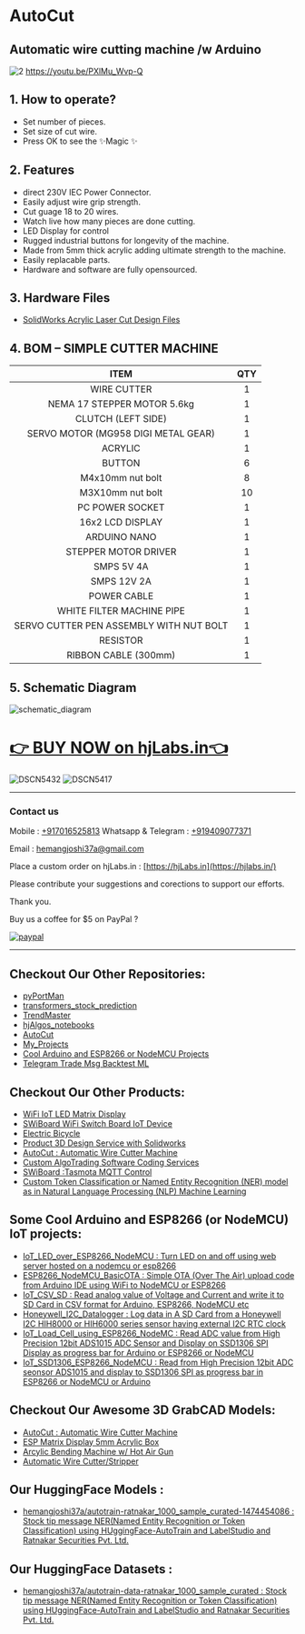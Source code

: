 # AutoCut
## Automatic wire cutting machine /w Arduino
![2](https://user-images.githubusercontent.com/12392345/170875186-d61e9e0e-a6df-42b8-b0d3-751a5de16c68.png)
https://youtu.be/PXlMu_Wvp-Q

## 1. How to operate?
- Set number of pieces.
- Set size of cut wire.
- Press OK to see the ✨Magic ✨

## 2. Features
- direct 230V IEC Power Connector.
- Easily adjust wire grip strength.
- Cut guage 18 to 20 wires.
- Watch live how many pieces are done cutting.
- LED Display for control
- Rugged industrial buttons for longevity of the machine.
- Made from 5mm thick acrylic adding ultimate strength to the machine.
- Easily replacable parts.
- Hardware and software are fully opensourced.

## 3. Hardware Files
- [SolidWorks Acrylic Laser Cut Design Files](https://grabcad.com/library/automatic-wire-cutter-machine-1)

## 4. BOM – SIMPLE CUTTER  MACHINE 
| ITEM |	 QTY |
| :---: | :---: |
| WIRE CUTTER |	 1 |
| NEMA 17 STEPPER  MOTOR 5.6kg| 1 |
| CLUTCH (LEFT SIDE)	| 1 |
| SERVO MOTOR  (MG958 DIGI METAL GEAR)	| 1 |
| ACRYLIC	| 1 |
| BUTTON	| 6 |
| M4x10mm nut bolt	| 8 |
| M3X10mm nut bolt	| 10 |
| PC POWER SOCKET	| 1 |
| 16x2 LCD DISPLAY	| 1 |
| ARDUINO NANO	| 1 |
| STEPPER MOTOR DRIVER	| 1 |
| SMPS 5V 4A	| 1 |
| SMPS 12V 2A	| 1 |
| POWER CABLE	| 1 |
| WHITE FILTER MACHINE PIPE	| 1 |
| SERVO CUTTER PEN  ASSEMBLY WITH NUT BOLT	| 1 |
| RESISTOR	| 1 |
| RIBBON CABLE (300mm)	| 1 |

## 5. Schematic Diagram
![schematic_diagram](https://user-images.githubusercontent.com/12392345/171405362-29d555b2-e3ec-42bb-857e-ddd3c27fc3ec.PNG)


# [👉 BUY NOW on hjLabs.in👈](https://hjlabs.in/?product=automatic-wire-cutter-machine)
![DSCN5432](https://user-images.githubusercontent.com/12392345/171394550-416fa964-433e-47ab-9b23-09397f479ce2.JPG)
![DSCN5417](https://user-images.githubusercontent.com/12392345/171394593-6f5d4a8a-7808-4d13-a489-f9c047c6c05c.JPG)


------------------------------------------------------------------------------

### Contact us

Mobile : [+917016525813](tel:+917016525813)
Whatsapp & Telegram : [+919409077371](tel:+919409077371)

Email : [hemangjoshi37a@gmail.com](mailto:hemangjoshi37a@gmail.com)

Place a custom order on hjLabs.in : [https://hjLabs.in](https://hjlabs.in/)

Please contribute your suggestions and corections to support our efforts.

Thank you.

Buy us a coffee for $5 on PayPal ?

[![paypal](https://www.paypalobjects.com/en_US/i/btn/btn_donateCC_LG.gif)](https://www.paypal.com/cgi-bin/webscr?cmd=_s-xclick&hosted_button_id=5JXC8VRCSUZWJ)

----------------------------------------------------------------------------------------

## Checkout Our Other Repositories:
- [pyPortMan](https://github.com/hemangjoshi37a/pyPortMan)
- [transformers_stock_prediction](https://github.com/hemangjoshi37a/transformers_stock_prediction)
- [TrendMaster](https://github.com/hemangjoshi37a/TrendMaster)
- [hjAlgos_notebooks](https://github.com/hemangjoshi37a/hjAlgos_notebooks)
- [AutoCut](https://github.com/hemangjoshi37a/AutoCut)
- [My_Projects](https://github.com/hemangjoshi37a/My_Projects)
- [Cool Arduino and ESP8266 or NodeMCU Projects](https://github.com/hemangjoshi37a/my_Arduino)
- [Telegram Trade Msg Backtest ML](https://github.com/hemangjoshi37a/TelegramTradeMsgBacktestML)

## Checkout Our Other Products:
- [WiFi IoT LED Matrix Display](https://hjlabs.in/product/wifi-iot-led-display)
- [SWiBoard WiFi Switch Board IoT Device](https://hjlabs.in/product/swiboard-wifi-switch-board-iot-device)
- [Electric Bicycle](https://hjlabs.in/product/electric-bicycle)
- [Product 3D Design Service with Solidworks](https://hjlabs.in/product/product-3d-design-with-solidworks/)
- [AutoCut : Automatic Wire Cutter Machine](https://hjlabs.in/product/automatic-wire-cutter-machine/)
- [Custom AlgoTrading Software Coding Services](https://hjlabs.in/product/custom-algotrading-software-for-zerodha-and-angel-w-source-code//)
- [SWiBoard :Tasmota MQTT Control](https://play.google.com/store/apps/details?id=in.hjlabs.swiboard)
- [Custom Token Classification or Named Entity Recognition (NER) model as in Natural Language Processing (NLP) Machine Learning](https://hjlabs.in/product/custom-token-classification-or-named-entity-recognition-ner-model-as-in-natural-language-processing-nlp-machine-learning/)

## Some Cool Arduino and ESP8266 (or NodeMCU) IoT projects:
- [IoT_LED_over_ESP8266_NodeMCU : Turn LED on and off using web server hosted on a nodemcu or esp8266](https://github.com/hemangjoshi37a/my_Arduino/tree/master/IoT_LED_over_ESP8266_NodeMCU)
- [ESP8266_NodeMCU_BasicOTA : Simple OTA (Over The Air) upload code from Arduino IDE using WiFi to NodeMCU or ESP8266](https://github.com/hemangjoshi37a/my_Arduino/tree/master/ESP8266_NodeMCU_BasicOTA)  
- [IoT_CSV_SD : Read analog value of Voltage and Current and write it to SD Card in CSV format for Arduino, ESP8266, NodeMCU etc](https://github.com/hemangjoshi37a/my_Arduino/tree/master/IoT_CSV_SD)  
- [Honeywell_I2C_Datalogger : Log data in A SD Card from a Honeywell I2C HIH8000 or HIH6000 series sensor having external I2C RTC clock](https://github.com/hemangjoshi37a/my_Arduino/tree/master/Honeywell_I2C_Datalogger)
- [IoT_Load_Cell_using_ESP8266_NodeMC : Read ADC value from High Precision 12bit ADS1015 ADC Sensor and Display on SSD1306 SPI Display as progress bar for Arduino or ESP8266 or NodeMCU](https://github.com/hemangjoshi37a/my_Arduino/tree/master/IoT_Load_Cell_using_ESP8266_NodeMC)
- [IoT_SSD1306_ESP8266_NodeMCU : Read from High Precision 12bit ADC seonsor ADS1015 and display to SSD1306 SPI as progress bar in ESP8266 or NodeMCU or Arduino](https://github.com/hemangjoshi37a/my_Arduino/tree/master/IoT_SSD1306_ESP8266_NodeMCU)  

## Checkout Our Awesome 3D GrabCAD Models:
- [AutoCut : Automatic Wire Cutter Machine](https://grabcad.com/library/automatic-wire-cutter-machine-1)
- [ESP Matrix Display 5mm Acrylic Box](https://grabcad.com/library/esp-matrix-display-5mm-acrylic-box-1)
- [Arcylic Bending Machine w/ Hot Air Gun](https://grabcad.com/library/arcylic-bending-machine-w-hot-air-gun-1)
- [Automatic Wire Cutter/Stripper](https://grabcad.com/library/automatic-wire-cutter-stripper-1)

## Our HuggingFace Models :
- [hemangjoshi37a/autotrain-ratnakar_1000_sample_curated-1474454086 : Stock tip message NER(Named Entity Recognition or Token Classification) using HUggingFace-AutoTrain and LabelStudio and Ratnakar Securities Pvt. Ltd.](https://huggingface.co/hemangjoshi37a/autotrain-ratnakar_1000_sample_curated-1474454086)

## Our HuggingFace Datasets :
- [hemangjoshi37a/autotrain-data-ratnakar_1000_sample_curated : Stock tip message NER(Named Entity Recognition or Token Classification) using HUggingFace-AutoTrain and LabelStudio and Ratnakar Securities Pvt. Ltd.](https://huggingface.co/datasets/hemangjoshi37a/autotrain-data-ratnakar_1000_sample_curated)
